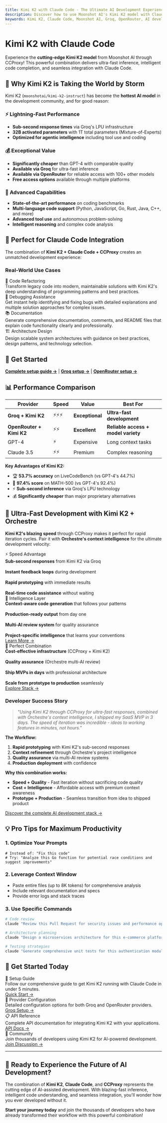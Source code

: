 ```yaml
---
title: Kimi K2 with Claude Code - The Ultimate AI Development Experience
description: Discover how to use Moonshot AI's Kimi K2 model with Claude Code through CCProxy via Groq and OpenRouter. Experience ultra-fast inference with 128k context and competitive pricing.
keywords: Kimi K2, Claude Code, Moonshot AI, Groq, OpenRouter, AI development, fast inference, 128k context, competitive pricing
---
```


# Kimi K2 with Claude Code

<SocialShare />

Experience the **cutting-edge Kimi K2 model** from Moonshot AI through CCProxy! This powerful combination delivers ultra-fast inference, intelligent code completion, and seamless integration with Claude Code.

## 🚀 Why Kimi K2 is Taking the World by Storm

Kimi K2 (`moonshotai/kimi-k2-instruct`) has become the **hottest AI model** in the development community, and for good reason:

### ⚡ **Lightning-Fast Performance**
- **Sub-second response times** via Groq's LPU infrastructure
- **32B activated parameters** with 1T total parameters (Mixture-of-Experts)
- **Optimized for agentic intelligence** including tool use and coding

### 💰 **Exceptional Value**
- **Significantly cheaper** than GPT-4 with comparable quality
- **Available via Groq** for ultra-fast inference
- **Available via OpenRouter** for reliable access with 100+ other models
- **Free access options** available through multiple platforms

### 🧠 **Advanced Capabilities**
- **State-of-the-art performance** on coding benchmarks
- **Multi-language code support** (Python, JavaScript, Go, Rust, Java, C++, and more)
- **Advanced tool use** and autonomous problem-solving
- **Intelligent reasoning** and complex code analysis

## 🎯 Perfect for Claude Code Integration

The combination of **Kimi K2 + Claude Code + CCProxy** creates an unmatched development experience:

### Real-World Use Cases

<div class="showcase-grid">
  <div class="showcase-item">
    <div class="showcase-title">🔧 Code Refactoring</div>
    <div class="showcase-description">
      Transform legacy code into modern, maintainable solutions with Kimi K2's deep understanding of programming patterns and best practices.
    </div>
  </div>
  
  <div class="showcase-item">
    <div class="showcase-title">🐛 Debugging Assistance</div>
    <div class="showcase-description">
      Get instant help identifying and fixing bugs with detailed explanations and multiple solution approaches for complex issues.
    </div>
  </div>
  
  <div class="showcase-item">
    <div class="showcase-title">📚 Documentation</div>
    <div class="showcase-description">
      Generate comprehensive documentation, comments, and README files that explain code functionality clearly and professionally.
    </div>
  </div>
  
  <div class="showcase-item">
    <div class="showcase-title">🏗️ Architecture Design</div>
    <div class="showcase-description">
      Design scalable system architectures with guidance on best practices, design patterns, and technology selection.
    </div>
  </div>
</div>

## 🚀 Get Started

**[Complete setup guide →](/guide/quick-start)** | **[Groq setup →](/providers/groq)** | **[OpenRouter setup →](/providers/openrouter)**

## 📊 Performance Comparison

| Provider | Speed | Value | Best For |
|----------|-------|-------|----------|
| **Groq + Kimi K2** | ⚡⚡⚡ | **Exceptional** | **Ultra-fast development** |
| **OpenRouter + Kimi K2** | ⚡⚡ | **Excellent** | **Reliable access + model variety** |
| GPT-4 | ⚡ | Expensive | Long context tasks |
| Claude 3.5 | ⚡⚡ | Premium | Complex reasoning |

**Key Advantages of Kimi K2:**
- 🏆 **53.7% accuracy** on LiveCodeBench (vs GPT-4's 44.7%)
- 🧠 **97.4% score** on MATH-500 (vs GPT-4's 92.4%)
- ⚡ **Sub-second inference** via Groq's LPU technology
- 💰 **Significantly cheaper** than major proprietary alternatives

## 🚀 Ultra-Fast Development with Kimi K2 + Orchestre

**Kimi K2's blazing speed** through CCProxy makes it perfect for rapid iteration cycles. Pair it with **Orchestre's context intelligence** for the ultimate development velocity:

<div class="showcase-grid">
  <div class="showcase-item">
    <div class="showcase-title">⚡ Speed Advantage</div>
    <div class="showcase-description">
      <strong>Sub-second responses</strong> from Kimi K2 via Groq<br><br>
      <strong>Instant feedback loops</strong> during development<br><br>
      <strong>Rapid prototyping</strong> with immediate results<br><br>
      <strong>Real-time code assistance</strong> without waiting
    </div>
  </div>
  
  <div class="showcase-item">
    <div class="showcase-title">🧠 Intelligence Layer</div>
    <div class="showcase-description">
      <strong>Context-aware code generation</strong> that follows your patterns<br><br>
      <strong>Production-ready output</strong> from day one<br><br>
      <strong>Multi-AI review system</strong> for quality assurance<br><br>
      <strong>Project-specific intelligence</strong> that learns your conventions
    </div>
    <a href="https://orchestre.dev" class="showcase-link">Learn More →</a>
  </div>
  
  <div class="showcase-item">
    <div class="showcase-title">🎯 Perfect Combination</div>
    <div class="showcase-description">
      <strong>Cost-effective infrastructure</strong> (CCProxy + Kimi K2)<br><br>
      <strong>Quality assurance</strong> (Orchestre multi-AI review)<br><br>
      <strong>Ship MVPs in days</strong> with professional architecture<br><br>
      <strong>Scale from prototype to production</strong> seamlessly
    </div>
    <a href="https://orchestre.dev" class="showcase-link">Explore Stack →</a>
  </div>
</div>

### Developer Success Story

> *"Using Kimi K2 through CCProxy for ultra-fast responses, combined with Orchestre's context intelligence, I shipped my SaaS MVP in 3 days. The speed of iteration was incredible - ideas to working features in minutes, not hours."*

**The Workflow:**
1. **Rapid prototyping** with Kimi K2's sub-second responses
2. **Context refinement** through Orchestre's project intelligence  
3. **Quality assurance** via multi-AI review systems
4. **Production deployment** with confidence

**Why this combination works:**
- **Speed + Quality** - Fast iteration without sacrificing code quality
- **Cost + Intelligence** - Affordable access with premium context awareness
- **Prototype + Production** - Seamless transition from idea to shipped product

[Discover the complete AI development stack →](https://orchestre.dev)

## 💡 Pro Tips for Maximum Productivity

### 1. **Optimize Your Prompts**
```
# Instead of: "Fix this code"
# Try: "Analyze this Go function for potential race conditions and suggest improvements"
```

### 2. **Leverage Context Window**
- Paste entire files (up to 8K tokens) for comprehensive analysis
- Include relevant documentation and specs
- Provide error logs and stack traces

### 3. **Use Specific Commands**
```bash
# Code review
claude "Review this Pull Request for security issues and performance optimizations"

# Architecture planning
claude "Design a microservices architecture for this e-commerce platform"

# Testing strategies
claude "Generate comprehensive unit tests for this authentication module"
```


## 🔗 Get Started Today

<div class="showcase-grid">
  <div class="showcase-item">
    <div class="showcase-title">📖 Setup Guide</div>
    <div class="showcase-description">
      Follow our comprehensive guide to get Kimi K2 running with Claude Code in under 5 minutes.
    </div>
    <a href="/guide/quick-start" class="showcase-link">Quick Start →</a>
  </div>
  
  <div class="showcase-item">
    <div class="showcase-title">🔧 Provider Configuration</div>
    <div class="showcase-description">
      Detailed configuration options for both Groq and OpenRouter providers.
    </div>
    <a href="/providers/groq" class="showcase-link">Groq Setup →</a>
  </div>
  
  <div class="showcase-item">
    <div class="showcase-title">📋 API Reference</div>
    <div class="showcase-description">
      Complete API documentation for integrating Kimi K2 with your applications.
    </div>
    <a href="/api/" class="showcase-link">API Docs →</a>
  </div>
  
  <div class="showcase-item">
    <div class="showcase-title">💬 Community</div>
    <div class="showcase-description">
      Join thousands of developers using Kimi K2 for AI-powered development.
    </div>
    <a href="https://github.com/orchestre-dev/ccproxy/discussions" class="showcase-link">Join Discussion →</a>
  </div>
</div>

---

## 🚀 Ready to Experience the Future of AI Development?

The combination of **Kimi K2**, **Claude Code**, and **CCProxy** represents the cutting edge of AI-assisted development. With blazing-fast inference, intelligent code understanding, and seamless integration, you'll wonder how you ever developed without it.

**Start your journey today** and join the thousands of developers who have already transformed their workflow with this powerful combination!